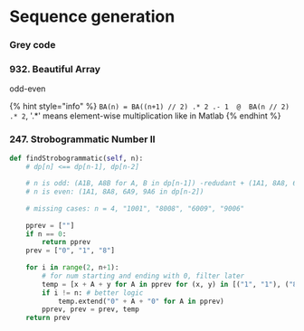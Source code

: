 # Sequence generation

### Grey code



### 932. Beautiful Array

odd-even

{% hint style="info" %}
`BA(n) = BA((n+1) // 2) .* 2 .- 1  @  BA(n // 2) .* 2`,    '.\*' means element-wise multiplication like in Matlab
{% endhint %}



### 247. Strobogrammatic Number II

```python
def findStrobogrammatic(self, n):
    # dp[n] <== dp[n-1], dp[n-2]
    
    # n is odd: (A1B, A8B for A, B in dp[n-1]) -redudant + (1A1, 8A8, 6A9, 9A6 in dp[n-2])
    # n is even: (1A1, 8A8, 6A9, 9A6 in dp[n-2])
    
    # missing cases: n = 4, "1001", "8008", "6009", "9006"
    
    pprev = [""]
    if n == 0:
        return pprev
    prev = ["0", "1", "8"]
    
    for i in range(2, n+1):
        # for num starting and ending with 0, filter later
        temp = [x + A + y for A in pprev for (x, y) in [("1", "1"), ("8", "8"), ("6", "9"), ("9", "6")]]
        if i != n: # better logic
            temp.extend("0" + A + "0" for A in pprev)
        pprev, prev = prev, temp
    return prev
```

